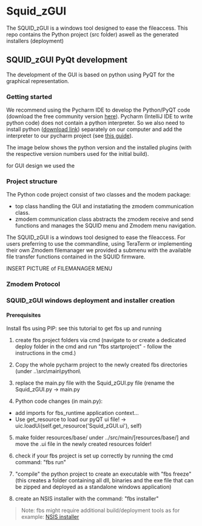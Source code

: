 # Squid_zGUI
The SQUID_zGUI is a windows tool designed to ease the fileaccess. This repo contains the Python project (src folder) aswell as the generated installers (deployment)


## SQUID_zGUI PyQt development
The development of the GUI is based on python using PyQT for the graphical representation.

### Getting started
We recommend using the Pycharm IDE to develop the Python/PyQT code (download the free community version [here](https://www.jetbrains.com/pycharm/download/#section=windows)). Pycharm (IntelliJ IDE to write python code) does not contain a python interpreter. So we also need to install python ([download link](https://www.python.org/downloads/)) separately on our computer and add the interpreter to our pycharm project (see [this guide](https://www.jetbrains.com/help/pycharm/configuring-local-python-interpreters.html)). 

The image below shows the python version and the installed plugins (with the respective version numbers used for the initial build).


for GUI design we used the 

### Project structure
The Python code project consist of two classes and the modem package: 
- top class handling the GUI and instatiating the zmodem communication class.
- zmodem communication class abstracts the zmodem receive and send functions and manages the SQUID menu and Zmodem menu navigation.

<!--- [This link]() leads to the development project. -->

The SQUID_zGUI is a windows tool designed to ease the fileaccess. For users preferring to use the commandline, using TeraTerm or implementing their own Zmodem filemanager we provided a submenu with the available file transfer functions contained in the SQUID firmware.

INSERT PICTURE of FILEMANAGER MENU 

### Zmodem Protocol


### SQUID_zGUI windows deployment and installer creation

#### Prerequisites
Install fbs using PIP: see this tutorial to get fbs up and running


1) create fbs project folders via cmd (navigate to or create a dedicated deploy folder in the cmd and run "fbs startproject" - follow the instructions in the cmd.)

2) Copy the whole pycharm project to the newly created fbs directories (under ..\src\main\python\

3) replace the main.py file with the Squid_zGUI.py file (rename the Squid_zGUI.py -> main.py
  
4) Python code changes (in main.py):  
-	add imports for fbs_runtime application context… 	
-	Use get_resource to load our pyQT ui file! -> uic.loadUi(self.get_resource('Squid_zGUI.ui'), self)

5) make folder resources/base/ under ../src/main/[resources/base/] and move the .ui file in the newly created resources folder!

6) check if your fbs project is set up correctly by running the cmd command: "fbs run"

7) "compile" the python project to create an executable with "fbs freeze" (this creates a folder containing all dll, binaries and the exe file that can be zipped and deployed as a standalone windows application)

8) create an NSIS installer with the command: "fbs installer"

> Note: fbs might require additional build/deployment tools as for example: [NSIS installer](https://nsis.sourceforge.io/Download)

